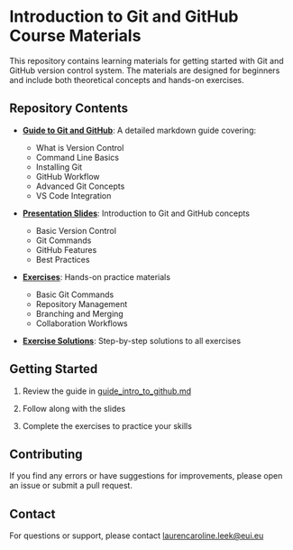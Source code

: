 # Introduction to Git and GitHub Course Materials

This repository contains learning materials for getting started with Git and GitHub version control system. The materials are designed for beginners and include both theoretical concepts and hands-on exercises.

## Repository Contents

- **[Guide to Git and GitHub](guide_intro_to_github.md)**: A detailed markdown guide covering:
  - What is Version Control
  - Command Line Basics
  - Installing Git
  - GitHub Workflow
  - Advanced Git Concepts
  - VS Code Integration

- **[Presentation Slides](slides_intro_to_github.pdf)**: Introduction to Git and GitHub concepts
  - Basic Version Control
  - Git Commands
  - GitHub Features
  - Best Practices

- **[Exercises](exercises_github_class.pdf)**: Hands-on practice materials
  - Basic Git Commands
  - Repository Management
  - Branching and Merging
  - Collaboration Workflows

- **[Exercise Solutions](exercises_github_answers.pdf)**: Step-by-step solutions to all exercises

## Getting Started

1. Review the guide in [guide_intro_to_github.md](guide_intro_to_github.md)

2. Follow along with the slides

3. Complete the exercises to practice your skills

## Contributing

If you find any errors or have suggestions for improvements, please open an issue or submit a pull request.

## Contact

For questions or support, please contact [laurencaroline.leek@eui.eu](mailto:laurencaroline.leek@eui.eu)

